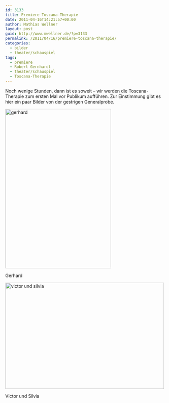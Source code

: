 ```yaml
---
id: 3133
title: Premiere Toscana-​​Therapie
date: 2011-04-16T14:21:57+00:00
author: Mathias Wellner
layout: post
guid: http://www.mwellner.de/?p=3133
permalink: /2011/04/16/premiere-toscana-therapie/
categories:
  - bilder
  - theater/schauspiel
tags:
  - premiere
  - Robert Gernhardt
  - theater/schauspiel
  - Toscana-Therapie
---
```

Noch wenige Stunden, dann ist es soweit &ndash; wir werden die Toscana-Therapie zum ersten Mal vor Publikum aufführen. Zur Einstimmung gibt es hier ein paar Bilder von der gestrigen Generalprobe. 

<div style="width: 343px" class="wp-caption aligncenter">
  <a href="http://www.flickr.com/photos/mwellner/5624372766/" title="gerhard by mwellner, on Flickr"><img src="http://farm6.static.flickr.com/5182/5624372766_5bfe7888d7.jpg" width="333" height="500" alt="gerhard" /></a>
  
  <p class="wp-caption-text">
    Gerhard<br />
  </p>
</div>

<div style="width: 510px" class="wp-caption aligncenter">
  <a href="http://www.flickr.com/photos/mwellner/5624373202/" title="victor und silvia by mwellner, on Flickr"><img src="http://farm6.static.flickr.com/5066/5624373202_369496c463.jpg" width="500" height="333" alt="victor und silvia" /></a>
  
  <p class="wp-caption-text">
    Victor und Silvia<br />
  </p>
</div>